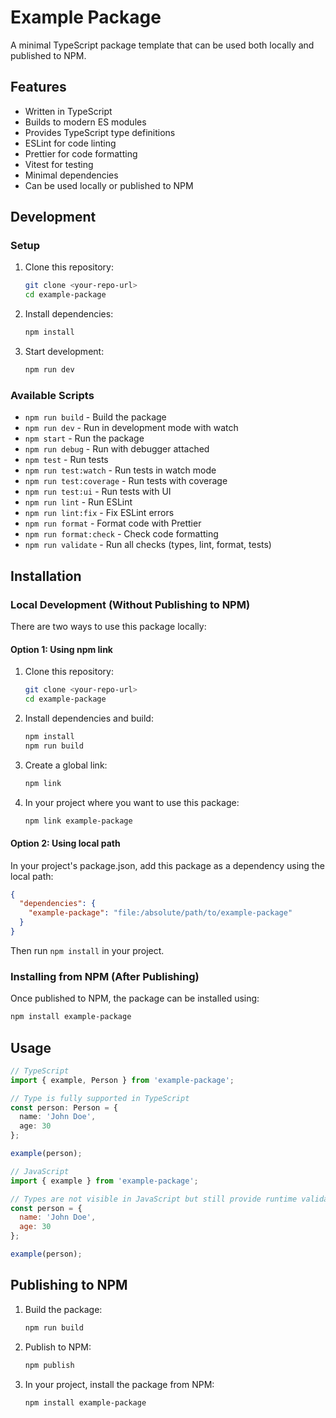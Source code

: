 # Example Package

A minimal TypeScript package template that can be used both locally and published to NPM.

## Features

- Written in TypeScript
- Builds to modern ES modules
- Provides TypeScript type definitions
- ESLint for code linting
- Prettier for code formatting
- Vitest for testing
- Minimal dependencies
- Can be used locally or published to NPM

## Development

### Setup

1. Clone this repository:

   ```bash
   git clone <your-repo-url>
   cd example-package
   ```

2. Install dependencies:

   ```bash
   npm install
   ```

3. Start development:

   ```bash
   npm run dev
   ```

### Available Scripts

- `npm run build` - Build the package
- `npm run dev` - Run in development mode with watch
- `npm start` - Run the package
- `npm run debug` - Run with debugger attached
- `npm test` - Run tests
- `npm run test:watch` - Run tests in watch mode
- `npm run test:coverage` - Run tests with coverage
- `npm run test:ui` - Run tests with UI
- `npm run lint` - Run ESLint
- `npm run lint:fix` - Fix ESLint errors
- `npm run format` - Format code with Prettier
- `npm run format:check` - Check code formatting
- `npm run validate` - Run all checks (types, lint, format, tests)

## Installation

### Local Development (Without Publishing to NPM)

There are two ways to use this package locally:

#### Option 1: Using npm link

1. Clone this repository:

   ```bash
   git clone <your-repo-url>
   cd example-package
   ```

2. Install dependencies and build:

   ```bash
   npm install
   npm run build
   ```

3. Create a global link:

   ```bash
   npm link
   ```

4. In your project where you want to use this package:

   ```bash
   npm link example-package
   ```

#### Option 2: Using local path

In your project's package.json, add this package as a dependency using the local path:

```json
{
  "dependencies": {
    "example-package": "file:/absolute/path/to/example-package"
  }
}
```

Then run `npm install` in your project.

### Installing from NPM (After Publishing)

Once published to NPM, the package can be installed using:

```bash
npm install example-package
```

## Usage

```typescript
// TypeScript
import { example, Person } from 'example-package';

// Type is fully supported in TypeScript
const person: Person = {
  name: 'John Doe',
  age: 30
};

example(person);
```

```javascript
// JavaScript
import { example } from 'example-package';

// Types are not visible in JavaScript but still provide runtime validation
const person = {
  name: 'John Doe',
  age: 30
};

example(person);
```

## Publishing to NPM

1. Build the package:

   ```bash
   npm run build
   ```

2. Publish to NPM:

   ```bash
   npm publish
   ```

3. In your project, install the package from NPM:

   ```bash
   npm install example-package
   ```
